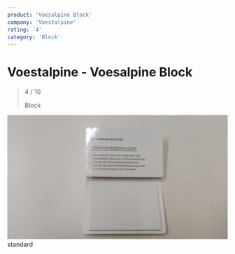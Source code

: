 ```yaml
---
product: 'Voesalpine Block'
company: 'Voestalpine'
rating: '4'
category: 'Block'
---
```


# Voestalpine - Voesalpine Block
>
> 4 / 10
>
> Block

![Voesalpine Block](./assets/voestalpine-voesalpine-block-c392dada-aebd-48fa-99e4-4908cc6f4eca.jpg)
standard
